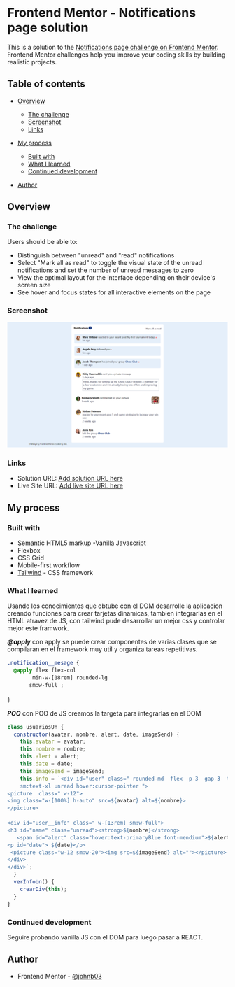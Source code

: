 # Frontend Mentor - Notifications page solution

This is a solution to the [Notifications page challenge on Frontend Mentor](https://www.frontendmentor.io/challenges/notifications-page-DqK5QAmKbC). Frontend Mentor challenges help you improve your coding skills by building realistic projects. 

## Table of contents

- [Overview](#overview)
  - [The challenge](#the-challenge)
  - [Screenshot](#screenshot)
  - [Links](#links)
- [My process](#my-process)
  - [Built with](#built-with)
  - [What I learned](#what-i-learned)
  - [Continued development](#continued-development)
 
- [Author](#author)



## Overview

### The challenge

Users should be able to:

- Distinguish between "unread" and "read" notifications
- Select "Mark all as read" to toggle the visual state of the unread notifications and set the number of unread messages to zero
- View the optimal layout for the interface depending on their device's screen size
- See hover and focus states for all interactive elements on the page

### Screenshot

![](./design/Frontend%20Mentor%20-%20Notifications%20page%20-%20127.0.0.1.png)





### Links

- Solution URL: [Add solution URL here](https://your-solution-url.com)
- Live Site URL: [Add live site URL here](https://your-live-site-url.com)

## My process

### Built with

- Semantic HTML5 markup
-Vanilla Javascript
- Flexbox
- CSS Grid
- Mobile-first workflow
- [Tailwind](https://tailwindcss.com/) - CSS framework




### What I learned

Usando los conocimientos que obtube con el DOM desarrolle la aplicacion creando
funciones para crear tarjetas dinamicas, tambien integrarlas en el HTML atravez de JS,
con tailwind pude desarrollar un mejor css y controlar mejor este framwork.

***@apply***
con apply se puede crear componentes de varias clases que se compilaran en el framework muy util y organiza tareas repetitivas.


```css
.notification__mesage {
  @apply flex flex-col
        min-w-[18rem] rounded-lg
       sm:w-full ;
       
}
```

***POO***
con POO de JS creamos la targeta para integrarlas en el DOM 
```js
class usuariosUn {
  constructor(avatar, nombre, alert, date, imageSend) {
    this.avatar = avatar;
    this.nombre = nombre;
    this.alert = alert;
    this.date = date;
    this.imageSend = imageSend;
    this.info = `<div id="user" class=" rounded-md  flex  p-3  gap-3  text-xs 
    sm:text-xl unread hover:cursor-pointer ">
<picture  class=" w-12">
<img class="w-[100%] h-auto" src=${avatar} alt=${nombre}>
</picture>

<div id="user__info" class=" w-[13rem] sm:w-full">
<h3 id="name" class="unread"><strong>${nombre}</strong>
   <span id="alert" class="hover:text-primaryBlue font-mendium">${alert}</span></h3>
<p id="date"> ${date}</p>
 <picture class="w-12 sm:w-20"><img src=${imageSend} alt=""></picture> 
</div>
</div>`;
  }
  verInfoUn() {
    crearDiv(this);
  }
}
```


### Continued development

Seguire probando vanilla JS con el DOM para luego pasar a REACT.

## Author
- Frontend Mentor - [@johnb03](https://www.frontendmentor.io/profile/johnb03)

